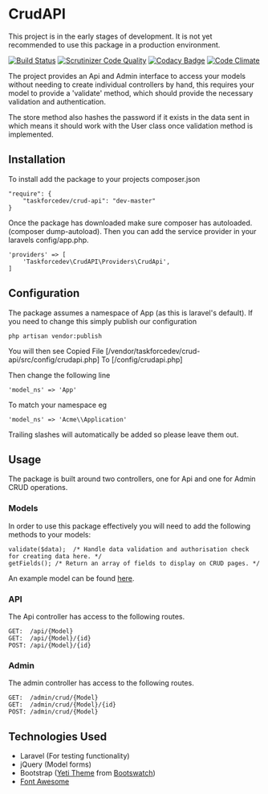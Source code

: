 # CrudAPI #
This project is in the early stages of development.  It is not yet recommended to use this package in a production environment.

[![Build Status](https://travis-ci.org/taskforcedev/crud-api.svg?branch=master)](https://travis-ci.org/taskforcedev/crud-api) [![Scrutinizer Code Quality](https://scrutinizer-ci.com/g/taskforcedev/crud-api/badges/quality-score.png?b=master)](https://scrutinizer-ci.com/g/taskforcedev/crud-api/?branch=master) [![Codacy Badge](https://www.codacy.com/project/badge/aff7a9540c4b4f03977393a05d23a25d)](https://www.codacy.com/public/taskforce2eu/crud-api) [![Code Climate](https://codeclimate.com/github/taskforcedev/crud-api/badges/gpa.svg)](https://codeclimate.com/github/taskforcedev/crud-api)

The project provides an Api and Admin interface to access your models without needing to create individual controllers by hand, this requires your model to provide a 'validate' method, which should provide the necessary validation and authentication.

The store method also hashes the password if it exists in the data sent in which means it should work with the User class once validation method is implemented.

## Installation ##
To install add the package to your projects composer.json

    "require": {
        "taskforcedev/crud-api": "dev-master"
    }

Once the package has downloaded make sure composer has autoloaded.  (composer dump-autoload).  Then you can add the service provider in your laravels config/app.php.

    'providers' => [
        'Taskforcedev\CrudAPI\Providers\CrudApi',
    ]

## Configuration ##

The package assumes a namespace of App (as this is laravel's default).  If you need to change this simply publish our configuration

    php artisan vendor:publish

You will then see Copied File [/vendor/taskforcedev/crud-api/src/config/crudapi.php] To [/config/crudapi.php]

Then change the following line

    'model_ns' => 'App'

To match your namespace eg

    'model_ns' => 'Acme\\Application'

Trailing slashes will automatically be added so please leave them out.

## Usage ##
The package is built around two controllers, one for Api and one for Admin CRUD operations.

### Models ###
In order to use this package effectively you will need to add the following methods to your models:

    validate($data);  /* Handle data validation and authorisation check for creating data here. */
    getFields(); /* Return an array of fields to display on CRUD pages. */
    
An example model can be found [here](https://gist.github.com/taskforcedev/e2c9e3522dd030907d52).

### API ###
The Api controller has access to the following routes.

    GET:  /api/{Model}
    GET:  /api/{Model}/{id}
    POST: /api/{Model}/{id}

### Admin ###
The admin controller has access to the following routes.

    GET:  /admin/crud/{Model}
    GET:  /admin/crud/{Model}/{id}
    POST: /admin/crud/{Model}

## Technologies Used ##
 * Laravel (For testing functionality)
 * jQuery (Model forms)
 * Bootstrap ([Yeti Theme](https://bootswatch.com/yeti/) from [Bootswatch](https://bootswatch.com/))
 * [Font Awesome](http://fortawesome.github.io/Font-Awesome/)